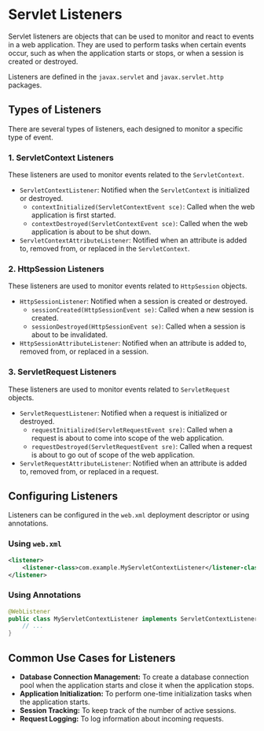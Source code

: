 # Servlet Listeners

Servlet listeners are objects that can be used to monitor and react to events in a web application. They are used to perform tasks when certain events occur, such as when the application starts or stops, or when a session is created or destroyed.

Listeners are defined in the `javax.servlet` and `javax.servlet.http` packages.

## Types of Listeners

There are several types of listeners, each designed to monitor a specific type of event.

### 1. ServletContext Listeners

These listeners are used to monitor events related to the `ServletContext`.

-   `ServletContextListener`: Notified when the `ServletContext` is initialized or destroyed.
    -   `contextInitialized(ServletContextEvent sce)`: Called when the web application is first started.
    -   `contextDestroyed(ServletContextEvent sce)`: Called when the web application is about to be shut down.
-   `ServletContextAttributeListener`: Notified when an attribute is added to, removed from, or replaced in the `ServletContext`.

### 2. HttpSession Listeners

These listeners are used to monitor events related to `HttpSession` objects.

-   `HttpSessionListener`: Notified when a session is created or destroyed.
    -   `sessionCreated(HttpSessionEvent se)`: Called when a new session is created.
    -   `sessionDestroyed(HttpSessionEvent se)`: Called when a session is about to be invalidated.
-   `HttpSessionAttributeListener`: Notified when an attribute is added to, removed from, or replaced in a session.

### 3. ServletRequest Listeners

These listeners are used to monitor events related to `ServletRequest` objects.

-   `ServletRequestListener`: Notified when a request is initialized or destroyed.
    -   `requestInitialized(ServletRequestEvent sre)`: Called when a request is about to come into scope of the web application.
    -   `requestDestroyed(ServletRequestEvent sre)`: Called when a request is about to go out of scope of the web application.
-   `ServletRequestAttributeListener`: Notified when an attribute is added to, removed from, or replaced in a request.

## Configuring Listeners

Listeners can be configured in the `web.xml` deployment descriptor or using annotations.

### Using `web.xml`

```xml
<listener>
    <listener-class>com.example.MyServletContextListener</listener-class>
</listener>
```

### Using Annotations

```java
@WebListener
public class MyServletContextListener implements ServletContextListener {
    // ...
}
```

## Common Use Cases for Listeners

-   **Database Connection Management:** To create a database connection pool when the application starts and close it when the application stops.
-   **Application Initialization:** To perform one-time initialization tasks when the application starts.
-   **Session Tracking:** To keep track of the number of active sessions.
-   **Request Logging:** To log information about incoming requests.
